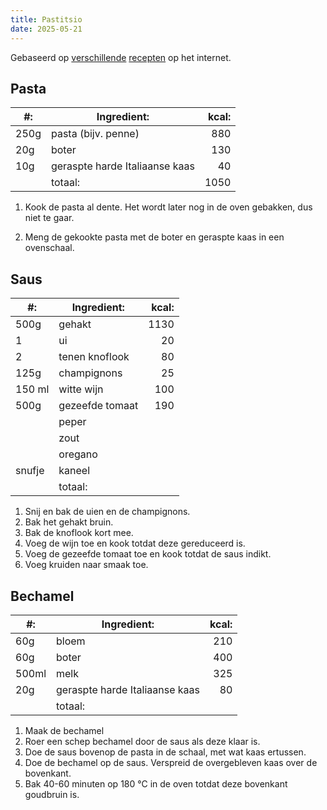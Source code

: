 ```yaml
---
title: Pastitsio
date: 2025-05-21
---
```


Gebaseerd op [verschillende](https://www.tasteofhome.com/recipes/nikki-s-perfect-pastitsio/) [recepten](https://www.mygreekdish.com/recipe/pastitsio/) op het internet.

## Pasta

| #:   | Ingredient:                    | kcal: |
| ---- | ------------------------------ | ----: |
| 250g | pasta (bijv. penne)            |   880 |
| 20g  | boter                          |   130 |
| 10g  | geraspte harde Italiaanse kaas |    40 |
|      | totaal:                        |  1050 |

1. Kook de pasta al dente. Het wordt later nog in de oven gebakken, dus niet te gaar.

1. Meng de gekookte pasta met de boter en geraspte kaas in een ovenschaal.

## Saus

| #:     | Ingredient:     | kcal: |
| ------ | --------------- | ----: |
| 500g   | gehakt          |  1130 |
| 1      | ui              |    20 |
| 2      | tenen knoflook  |    80 |
| 125g   | champignons     |    25 |
| 150 ml | witte wijn      |   100 |
| 500g   | gezeefde tomaat |   190 |
|        | peper           |       |
|        | zout            |       |
|        | oregano         |       |
| snufje | kaneel          |       |
|        | totaal:         |       |

1. Snij en bak de uien en de champignons.
1. Bak het gehakt bruin.
1. Bak de knoflook kort mee.
1. Voeg de wijn toe en kook totdat deze gereduceerd is.
1. Voeg de gezeefde tomaat toe en kook totdat de saus indikt.
1. Voeg kruiden naar smaak toe.

## Bechamel

| #:    | Ingredient:                    | kcal: |
| ----- | ------------------------------ | ----: |
| 60g   | bloem                          |   210 |
| 60g   | boter                          |   400 |
| 500ml | melk                           |   325 |
| 20g   | geraspte harde Italiaanse kaas |    80 |
|       | totaal:                        |       |

1. Maak de bechamel
1. Roer een schep bechamel door de saus als deze klaar is.
1. Doe de saus bovenop de pasta in de schaal, met wat kaas ertussen.
1. Doe de bechamel op de saus. Verspreid de overgebleven kaas over de bovenkant.
1. Bak 40-60 minuten op 180 °C in de oven totdat deze bovenkant goudbruin is.

